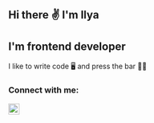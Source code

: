 ## Hi there :v: I'm Ilya

## I'm frontend developer

I like to write code :desktop_computer: and press the bar 🏋🏽

### Connect with me:

[<img align="left" alt="IlyaPonomarev" width="22px" src="https://www.svgrepo.com/show/303145/instagram-2-1-logo.svg" />][instagram]

[instagram]: https://instagram.com/ka1h2h?igshid=YmMyMTA2M2Y=






